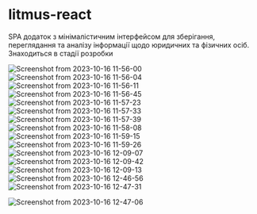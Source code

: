 # litmus-react

SPA додаток з мінімалістичним інтерфейсом для зберігання, переглядання та аналізу інформації щодо юридичних та фізичних осіб.
Знаходиться в стадії розробки

![Screenshot from 2023-10-16 11-56-00](https://github.com/maxmmin/litmus-react/assets/96373600/21747f4a-b217-45a2-bfcf-569dbf5de5c3)
![Screenshot from 2023-10-16 11-56-04](https://github.com/maxmmin/litmus-react/assets/96373600/4901dbee-18d3-4c01-aac0-3c1fec20040a)
![Screenshot from 2023-10-16 11-56-11](https://github.com/maxmmin/litmus-react/assets/96373600/a59e2ee2-0be7-4328-a9b7-6b6bfe7b4766)
![Screenshot from 2023-10-16 11-56-45](https://github.com/maxmmin/litmus-react/assets/96373600/1fa1bf26-10d7-4584-b9ff-93be7a94c4df)
![Screenshot from 2023-10-16 11-57-23](https://github.com/maxmmin/litmus-react/assets/96373600/bc781ece-ac23-4b60-8931-a1a544ffd739)
![Screenshot from 2023-10-16 11-57-33](https://github.com/maxmmin/litmus-react/assets/96373600/b1240d36-4762-48ba-9e6b-bc52bb962b1d)
![Screenshot from 2023-10-16 11-57-39](https://github.com/maxmmin/litmus-react/assets/96373600/eb9747a8-d7ef-4670-b91d-289f29f99c11)
![Screenshot from 2023-10-16 11-58-08](https://github.com/maxmmin/litmus-react/assets/96373600/4b5d6350-f7fb-470d-9995-df095f23a445)
![Screenshot from 2023-10-16 11-59-15](https://github.com/maxmmin/litmus-react/assets/96373600/da1eb196-a47d-461e-b2ec-7163556563ec)
![Screenshot from 2023-10-16 11-59-26](https://github.com/maxmmin/litmus-react/assets/96373600/d1cc4ef0-ea25-40cb-8756-b81aedbdc33a)
![Screenshot from 2023-10-16 12-09-07](https://github.com/maxmmin/litmus-react/assets/96373600/44aa85df-1420-4334-a6d7-3908f170cc32)![Screenshot from 2023-10-16 12-09-42](https://github.com/maxmmin/litmus-react/assets/96373600/1817f220-0d81-47a8-b7d5-1e012bd32270)
![Screenshot from 2023-10-16 12-09-13](https://github.com/maxmmin/litmus-react/assets/96373600/c6b14bd5-ba56-4cfe-9c4a-7b366e735d39)
![Screenshot from 2023-10-16 12-46-56](https://github.com/maxmmin/litmus-react/assets/96373600/74268bd6-9ba2-4ac5-a40b-0899923ee97d)![Screenshot from 2023-10-16 12-47-31](https://github.com/maxmmin/litmus-react/assets/96373600/b106cbe4-1cb5-45fe-b995-aadd15bf440f)

![Screenshot from 2023-10-16 12-47-06](https://github.com/maxmmin/litmus-react/assets/96373600/c6d9bac6-c6e4-42a3-ae05-33582ebdc819)
